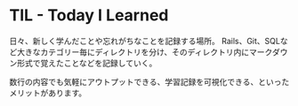 # TIL - Today I Learned

日々、新しく学んだことや忘れがちなことを記録する場所。
Rails、Git、SQLなど大きなカテゴリー毎にディレクトリを分け、そのディレクトリ内にマークダウン形式で覚えたことなどを記録していく。

数行の内容でも気軽にアウトプットできる、学習記録を可視化できる、といったメリットがあります。
